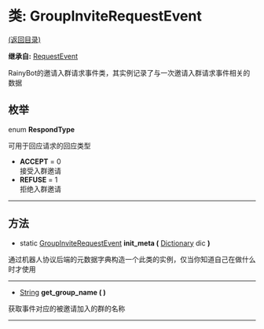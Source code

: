# 类: GroupInviteRequestEvent

[(返回目录)](./)

**继承自:** [RequestEvent](RequestEvent.md)

RainyBot的邀请入群请求事件类，其实例记录了与一次邀请入群请求事件相关的数据

## 枚举

enum **RespondType**

可用于回应请求的回应类型

* **ACCEPT** = 0\
  接受入群邀请
* **REFUSE** = 1\
  拒绝入群邀请

***

## 方法

* static [GroupInviteRequestEvent](GroupInviteRequestEvent.md) **init\_meta (** [Dictionary](https://docs.godotengine.org/en/latest/classes/class\_dictionary.html) dic **)**

通过机器人协议后端的元数据字典构造一个此类的实例，仅当你知道自己在做什么时才使用

***

* [String](https://docs.godotengine.org/en/latest/classes/class\_string.html) **get\_group\_name ( )**

获取事件对应的被邀请加入的群的名称

***
